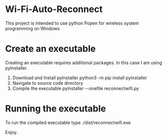 # Wi-Fi-Auto-Reconnect
This project is intended to use python Popen for wireless system programming on Windows

# Create an executable
Creating an executable requires additional packages. In this case I am using pyInstaller.
1. Download and Install pyInstaller
python3 -m pip install pyinstaller
2. Navigate to source code directory
3. Compile the executable
pyinstaller --onefile reconnectwifi.py

# Running the executable
To run the compiled executable type ./dist/reconnectwifi.exe

Enjoy.
